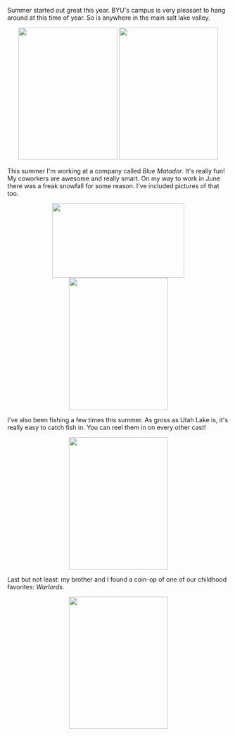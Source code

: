 Summer started out great this year. BYU's campus is very pleasant to hang around at this time of year. So is anywhere in the main salt lake valley.

<center> <img src="require('assets/images/posts/start_of_summer_2017/train_station_1.jpg')" style="width: 225; height: 300;" /> <img src="require('assets/images/posts/start_of_summer_2017/duck_crossing_4.jpg')" style="width: 225; height: 300;" /> </center>

This summer I'm working at a company called *Blue Matador*. It's really fun! My coworkers are awesome and really smart. On my way to work in June there was a freak snowfall for some reason. I've included pictures of that too.

<center> <img src="require('assets/images/posts/start_of_summer_2017/blue_matador_team_2.jpg')" style="width: 300; height: 169;" /> <img src="require('assets/images/posts/start_of_summer_2017/train_station_snow.jpg')" style="width: 225; height: 300;" /> </center>

I've also been fishing a few times this summer. As gross as Utah Lake is, it's really easy to catch fish in. You can reel them in on every other cast!

<center> <img src="require('assets/images/posts/start_of_summer_2017/fishing_1.jpg')" style="width: 225; height: 300;" /> </center>

Last but not least: my brother and I found a coin-op of one of our childhood favorites: *Warlords*.

<center> <img src="require('assets/images/posts/start_of_summer_2017/arcade_bros.jpg')" style="width: 225; height: 300;" /> </center>
